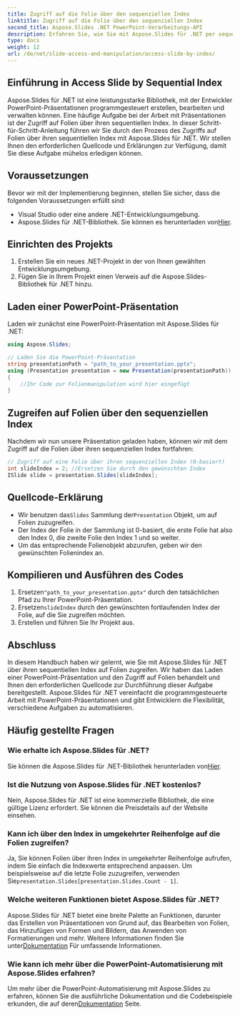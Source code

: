 ```yaml
---
title: Zugriff auf die Folie über den sequenziellen Index
linktitle: Zugriff auf die Folie über den sequenziellen Index
second_title: Aspose.Slides .NET PowerPoint-Verarbeitungs-API
description: Erfahren Sie, wie Sie mit Aspose.Slides für .NET per sequentiellem Index auf Folien zugreifen. Folgen Sie dieser Schritt-für-Schritt-Anleitung mit Quellcode, um PowerPoint-Präsentationen einfach zu navigieren und zu bearbeiten.
type: docs
weight: 12
url: /de/net/slide-access-and-manipulation/access-slide-by-index/
---
```


## Einführung in Access Slide by Sequential Index

Aspose.Slides für .NET ist eine leistungsstarke Bibliothek, mit der Entwickler PowerPoint-Präsentationen programmgesteuert erstellen, bearbeiten und verwalten können. Eine häufige Aufgabe bei der Arbeit mit Präsentationen ist der Zugriff auf Folien über ihren sequentiellen Index. In dieser Schritt-für-Schritt-Anleitung führen wir Sie durch den Prozess des Zugriffs auf Folien über ihren sequentiellen Index mit Aspose.Slides für .NET. Wir stellen Ihnen den erforderlichen Quellcode und Erklärungen zur Verfügung, damit Sie diese Aufgabe mühelos erledigen können.

## Voraussetzungen

Bevor wir mit der Implementierung beginnen, stellen Sie sicher, dass die folgenden Voraussetzungen erfüllt sind:

- Visual Studio oder eine andere .NET-Entwicklungsumgebung.
-  Aspose.Slides für .NET-Bibliothek. Sie können es herunterladen von[Hier](https://releases.aspose.com/slides/net/).

## Einrichten des Projekts

1. Erstellen Sie ein neues .NET-Projekt in der von Ihnen gewählten Entwicklungsumgebung.
2. Fügen Sie in Ihrem Projekt einen Verweis auf die Aspose.Slides-Bibliothek für .NET hinzu.

## Laden einer PowerPoint-Präsentation

Laden wir zunächst eine PowerPoint-Präsentation mit Aspose.Slides für .NET:

```csharp
using Aspose.Slides;

// Laden Sie die PowerPoint-Präsentation
string presentationPath = "path_to_your_presentation.pptx";
using (Presentation presentation = new Presentation(presentationPath))
{
    //Ihr Code zur Folienmanipulation wird hier eingefügt
}
```

## Zugreifen auf Folien über den sequenziellen Index

Nachdem wir nun unsere Präsentation geladen haben, können wir mit dem Zugriff auf die Folien über ihren sequenziellen Index fortfahren:

```csharp
// Zugriff auf eine Folie über ihren sequenziellen Index (0-basiert)
int slideIndex = 2; //Ersetzen Sie durch den gewünschten Index
ISlide slide = presentation.Slides[slideIndex];
```

## Quellcode-Erklärung

-  Wir benutzen das`Slides` Sammlung der`Presentation` Objekt, um auf Folien zuzugreifen.
- Der Index der Folie in der Sammlung ist 0-basiert, die erste Folie hat also den Index 0, die zweite Folie den Index 1 und so weiter.
- Um das entsprechende Folienobjekt abzurufen, geben wir den gewünschten Folienindex an.

## Kompilieren und Ausführen des Codes

1.  Ersetzen`"path_to_your_presentation.pptx"` durch den tatsächlichen Pfad zu Ihrer PowerPoint-Präsentation.
2.  Ersetzen`slideIndex` durch den gewünschten fortlaufenden Index der Folie, auf die Sie zugreifen möchten.
3. Erstellen und führen Sie Ihr Projekt aus.

## Abschluss

In diesem Handbuch haben wir gelernt, wie Sie mit Aspose.Slides für .NET über ihren sequentiellen Index auf Folien zugreifen. Wir haben das Laden einer PowerPoint-Präsentation und den Zugriff auf Folien behandelt und Ihnen den erforderlichen Quellcode zur Durchführung dieser Aufgabe bereitgestellt. Aspose.Slides für .NET vereinfacht die programmgesteuerte Arbeit mit PowerPoint-Präsentationen und gibt Entwicklern die Flexibilität, verschiedene Aufgaben zu automatisieren.

## Häufig gestellte Fragen

### Wie erhalte ich Aspose.Slides für .NET?

 Sie können die Aspose.Slides für .NET-Bibliothek herunterladen von[Hier](https://releases.aspose.com/slides/net/).

### Ist die Nutzung von Aspose.Slides für .NET kostenlos?

Nein, Aspose.Slides für .NET ist eine kommerzielle Bibliothek, die eine gültige Lizenz erfordert. Sie können die Preisdetails auf der Website einsehen.

### Kann ich über den Index in umgekehrter Reihenfolge auf die Folien zugreifen?

 Ja, Sie können Folien über ihren Index in umgekehrter Reihenfolge aufrufen, indem Sie einfach die Indexwerte entsprechend anpassen. Um beispielsweise auf die letzte Folie zuzugreifen, verwenden Sie`presentation.Slides[presentation.Slides.Count - 1]`.

### Welche weiteren Funktionen bietet Aspose.Slides für .NET?

Aspose.Slides für .NET bietet eine breite Palette an Funktionen, darunter das Erstellen von Präsentationen von Grund auf, das Bearbeiten von Folien, das Hinzufügen von Formen und Bildern, das Anwenden von Formatierungen und mehr. Weitere Informationen finden Sie unter[Dokumentation](https://reference.aspose.com/slides/net/) Für umfassende Informationen.

### Wie kann ich mehr über die PowerPoint-Automatisierung mit Aspose.Slides erfahren?

 Um mehr über die PowerPoint-Automatisierung mit Aspose.Slides zu erfahren, können Sie die ausführliche Dokumentation und die Codebeispiele erkunden, die auf deren[Dokumentation](https://reference.aspose.com/slides/net/) Seite.